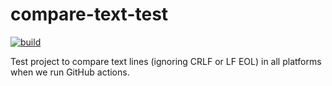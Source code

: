 # compare-text-test

[![build](https://github.com/dacap/compare-text-test/actions/workflows/build.yml/badge.svg)](https://github.com/dacap/compare-text-test/actions/workflows/build.yml)

Test project to compare text lines (ignoring CRLF or LF EOL) in all
platforms when we run GitHub actions.
